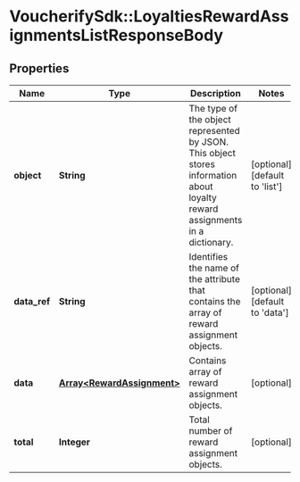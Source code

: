 # VoucherifySdk::LoyaltiesRewardAssignmentsListResponseBody

## Properties

| Name | Type | Description | Notes |
| ---- | ---- | ----------- | ----- |
| **object** | **String** | The type of the object represented by JSON. This object stores information about loyalty reward assignments in a dictionary. | [optional][default to &#39;list&#39;] |
| **data_ref** | **String** | Identifies the name of the attribute that contains the array of reward assignment objects. | [optional][default to &#39;data&#39;] |
| **data** | [**Array&lt;RewardAssignment&gt;**](RewardAssignment.md) | Contains array of reward assignment objects. | [optional] |
| **total** | **Integer** | Total number of reward assignment objects. | [optional] |

